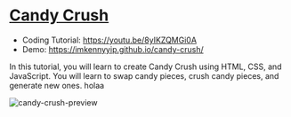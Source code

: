 # [Candy Crush](https://youtu.be/8yIKZQMGi0A)

- Coding Tutorial: https://youtu.be/8yIKZQMGi0A
- Demo: https://imkennyyip.github.io/candy-crush/

In this tutorial, you will learn to create Candy Crush using HTML, CSS, and JavaScript. You will learn to swap candy pieces, crush candy pieces, and generate new ones.
holaa

![candy-crush-preview](https://user-images.githubusercontent.com/78777681/163042549-09b7534e-2a3d-4649-aed5-07332e6e8a53.png)
